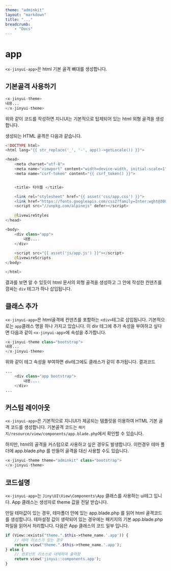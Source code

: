 ```yaml
---
theme: "adminkit"
layout: "markdown"
title: "..."
breadcrumb:
    - "Docs"
---
```


# app

`<x-jinyui-app>`은 html 기본 골격 뼈대를 생성합니다.

## 기본골격 사용하기
```php
<x-jinyui-theme>
내용...
</x-jinyui-theme>
```
위와 같이 코드를 작성하면 지니UI는 기본적으로 탑제되어 있는 html 외형 골격을 생성합니다.

생성되는 HTML 골격은 다음과 같습니다.
```php
<!DOCTYPE html>
<html lang="{{ str_replace('_', '-', app()->getLocale()) }}">

<head>
    <meta charset="utf-8">
    <meta name="viewport" content="width=device-width, initial-scale=1">
    <meta name="csrf-token" content="{{ csrf_token() }}">


    <title> 타이틀 </title>

    <link rel="stylesheet" href="{{ asset('css/app.css') }}">
    <link href="https://fonts.googleapis.com/css2?family=Inter:wght@300;400;600&display=swap" rel="stylesheet">
    <script src="//unpkg.com/alpinejs" defer></script>
    
    @livewireStyles
</head>

<body>
    <div class="app">
        내용....
    </div>
    
    <script src="{{ asset('js/app.js') }}"></script>
    @livewireScripts
</body>

</html>
```

결과를 보면 알 수 있듯이 html 문서의 외형 골격을 생성하고 그 안에 작성한 컨덴츠를 깜싸는 `div` 테그가 하나 삽입됩니다.

## 클래스 추가
`<x-jinyui-app>`은 html골격에 컨덴츠를 포함하는 `<div>`테그로 삽입됩니다. 기본적으로는 `app`클래스 명을 하나 가지고 있습니다.
이 div 테그에 추가 속성을 부여하고 싶다면 다음과 같이 `<x-jinyui-app>`에 속성을 추가합니다.

```php
<x-jinyui-theme class="bootstrap">
내용...
</x-jinyui-theme>
```

위와 같이 테그 속성을 부여하면 div테그에도 클래스가 같이 추가됩니다.
결과코드

```php
...
    <div class="app bootstrap">
        내용....
    </div>
...
```

## 커스텀 레이아웃
`<x-jinyui-app>`은 기본적으로 지니UI가 제공되는 템플릿을 이용하여 HTML 기본 골격 코드를 생성합니다.
기본골격 코드는 `패키지/resource/view/components/app.blade.php`에서 확인할 수 있습니다.

하지만, html의 골격을 커스텀으로 사용하고 싶은 경우도 발생합니다. 이런경우 테마 폴더에 app.blade.php 를
만들어 골격을 대신 사용할 수도 있습니다.

```php
<x-jinyui-theme theme="adminkit" class="bootstrap">
</x-jinyui-theme>
```

## 코드설명
`<x-jinyui-app>`는 `Jiny\UI\View\Components\App` 클래스를 사용하는 ui테그 입니다.
App 클래스는 생성자로 theme 값을 전달 받습니다. 

만일 테마값이 있는 경우, 테마폴더 안에 있는 app.blade.php 를 읽어 html 골격코드를 생성합니다.
테마설정 값이 생략되어 있는 경우에는 패키지의 기본 app.blade.php 파일을 읽어서 처리합니다.
다음은 App 클래스의 코드 일부 입니다.

```php
if (View::exists("theme.".$this->theme_name.'.app')) {
    // 테마 리소스가 있는 경우
    return view("theme.".$this->theme_name.'.app');
} else {
    // 컴포넌트 리소스로 대체하여 출력함
    return view('jinyui::components.app');
} 
```